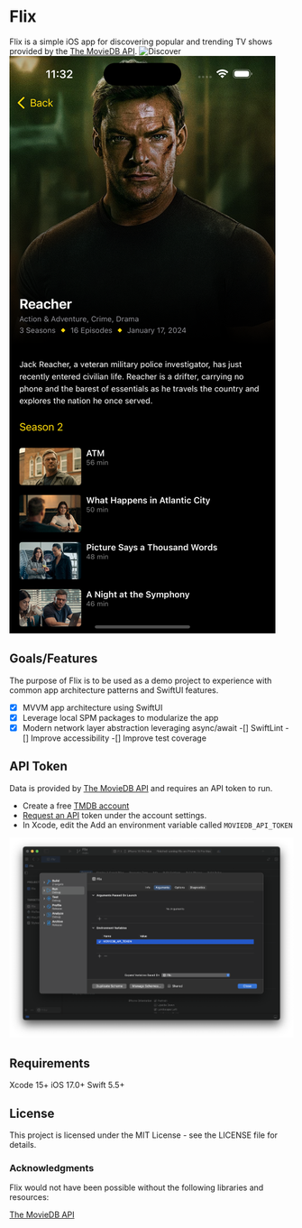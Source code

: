 # Flix 

Flix is a simple iOS app for discovering popular and trending TV shows provided by the [The MovieDB API](https://developer.themoviedb.org/docs/getting-started). 
![Discover](/screenshots/screenshot1.png)
![Series Details](/screenshots/screenshot2.png)

## Goals/Features

The purpose of Flix is to be used as a demo project to experience with common app architecture patterns and SwiftUI features.

-[x] MVVM app architecture using SwiftUI
-[x] Leverage local SPM packages to modularize the app
-[x] Modern network layer abstraction leveraging async/await
-[] SwiftLint
-[] Improve accessibility
-[] Improve test coverage

## API Token

Data is provided by [The MovieDB API](https://developer.themoviedb.org/docs/getting-started) and requires an API token to run. 

- Create a free [TMDB account](https://www.themoviedb.org/signup)
- [Request an API](https://www.themoviedb.org/settings/api) token under the account settings.
- In Xcode, edit the Add an environment variable called `MOVIEDB_API_TOKEN` 

![Configure Environment Variable](/screenshots/environment-variable.png)

## Requirements

Xcode 15+
iOS 17.0+
Swift 5.5+

## License

This project is licensed under the MIT License - see the LICENSE file for details.

### Acknowledgments

Flix would not have been possible without the following libraries and resources:

[The MovieDB API](https://developer.themoviedb.org/docs/getting-started)
